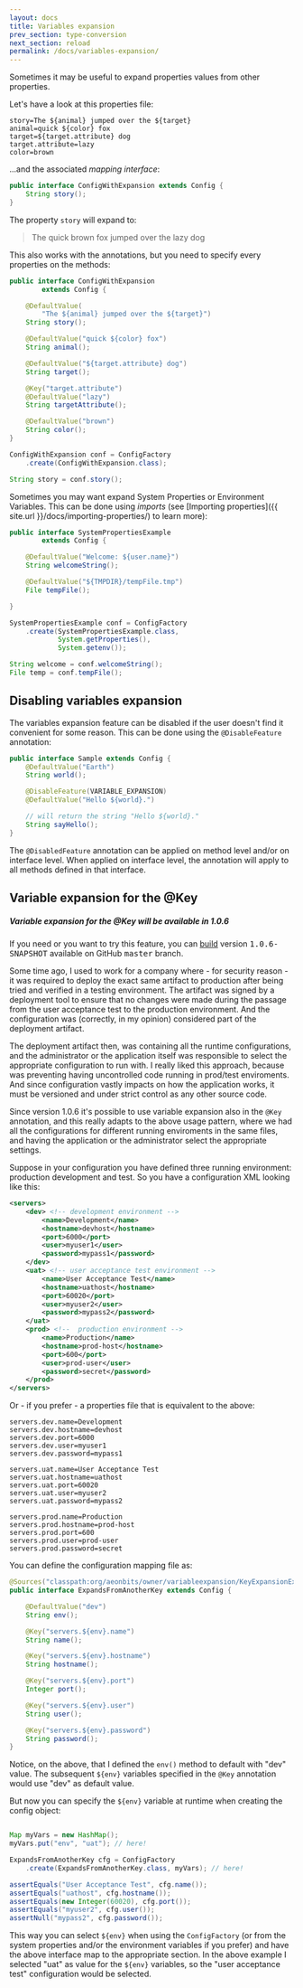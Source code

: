 ```yaml
---
layout: docs
title: Variables expansion
prev_section: type-conversion
next_section: reload
permalink: /docs/variables-expansion/
---
```


Sometimes it may be useful to expand properties values from other properties.

Let's have a look at this properties file:

```properties
story=The ${animal} jumped over the ${target}
animal=quick ${color} fox
target=${target.attribute} dog
target.attribute=lazy
color=brown
```

...and the associated *mapping interface*:

```java
public interface ConfigWithExpansion extends Config {
    String story();
}
```

The property `story` will expand to:

<blockquote>The quick brown fox jumped over the lazy dog</blockquote>

This also works with the annotations, but you need to specify every properties
on the methods:

```java
public interface ConfigWithExpansion
        extends Config {

    @DefaultValue(
        "The ${animal} jumped over the ${target}")
    String story();

    @DefaultValue("quick ${color} fox")
    String animal();

    @DefaultValue("${target.attribute} dog")
    String target();

    @Key("target.attribute")
    @DefaultValue("lazy")
    String targetAttribute();

    @DefaultValue("brown")
    String color();
}

ConfigWithExpansion conf = ConfigFactory
    .create(ConfigWithExpansion.class);

String story = conf.story();
```

Sometimes you may want expand System Properties or Environment Variables.
This can be done using *imports* (see
[Importing properties]({{ site.url }}/docs/importing-properties/) to learn
more):

```java
public interface SystemPropertiesExample
        extends Config {

    @DefaultValue("Welcome: ${user.name}")
    String welcomeString();

    @DefaultValue("${TMPDIR}/tempFile.tmp")
    File tempFile();

}

SystemPropertiesExample conf = ConfigFactory
    .create(SystemPropertiesExample.class,
            System.getProperties(),
            System.getenv());

String welcome = conf.welcomeString();
File temp = conf.tempFile();
```


Disabling variables expansion
-----------------------------

The variables expansion feature can be disabled if the user doesn't find it
convenient for some reason.
This can be done using the `@DisableFeature` annotation:

```java
public interface Sample extends Config {
    @DefaultValue("Earth")
    String world();

    @DisableFeature(VARIABLE_EXPANSION)
    @DefaultValue("Hello ${world}.")

    // will return the string "Hello ${world}."
    String sayHello();
}

```

The `@DisabledFeature` annotation can be applied on method level and/or on
interface level. When applied on interface level, the annotation will apply to
all methods defined in that interface.

Variable expansion for the @Key
---------------------------------

<div class="note unreleased">
  <h5>Variable expansion for the @Key will be available in 1.0.6</h5>
  If you need or you want to try this feature, you can <a href="{{site.url}}/docs/building/">build</a>
  version <tt>1.0.6-SNAPSHOT</tt> available on GitHub <tt>master</tt> branch.
</div>


Some time ago, I used to work for a company where - for security reason - it was required to deploy the exact same
artifact to production after being tried and verified in a testing environment.
The artifact was signed by a deployment tool to ensure that no changes were made during the passage from the
user acceptance test to the production environment. And the configuration was (correctly, in my opinion) considered part
of the deployment artifact.

The deployment artifact then, was containing all the runtime configurations, and the administrator or the application
itself was responsible to select the appropriate configuration to run with.
I really liked this approach, because was preventing having uncontrolled code running in prod/test enviroments. And
since configuration vastly impacts on how the application works, it must be versioned and under strict control as any
other source code.

Since version 1.0.6 it's possible to use variable expansion also in the `@Key` annotation, and this really adapts to
the above usage pattern, where we had all the configurations for different running enviroments in the same files,
and having the application or the administrator select the appropriate settings.

Suppose in your configuration you have defined three running environment: production
development and test. So you have a configuration XML looking like this:

```xml
<servers>
    <dev> <!-- development environment -->
        <name>Development</name>
        <hostname>devhost</hostname>
        <port>6000</port>
        <user>myuser1</user>
        <password>mypass1</password>
    </dev>
    <uat> <!-- user acceptance test environment -->
        <name>User Acceptance Test</name>
        <hostname>uathost</hostname>
        <port>60020</port>
        <user>myuser2</user>
        <password>mypass2</password>
    </uat>
    <prod> <!--  production environment -->
        <name>Production</name>
        <hostname>prod-host</hostname>
        <port>600</port>
        <user>prod-user</user>
        <password>secret</password>
    </prod>
</servers>
```

Or - if you prefer - a properties file that is equivalent to the above:

```properties
servers.dev.name=Development
servers.dev.hostname=devhost
servers.dev.port=6000
servers.dev.user=myuser1
servers.dev.password=mypass1

servers.uat.name=User Acceptance Test
servers.uat.hostname=uathost
servers.uat.port=60020
servers.uat.user=myuser2
servers.uat.password=mypass2

servers.prod.name=Production
servers.prod.hostname=prod-host
servers.prod.port=600
servers.prod.user=prod-user
servers.prod.password=secret
```

You can define the configuration mapping file as:

```java
@Sources("classpath:org/aeonbits/owner/variableexpansion/KeyExpansionExample.xml")
public interface ExpandsFromAnotherKey extends Config {

    @DefaultValue("dev")
    String env();

    @Key("servers.${env}.name")
    String name();

    @Key("servers.${env}.hostname")
    String hostname();

    @Key("servers.${env}.port")
    Integer port();

    @Key("servers.${env}.user")
    String user();

    @Key("servers.${env}.password")
    String password();
}
```

Notice, on the above, that I defined the `env()` method to default with "dev" value. The subsequent `${env}` variables
specified in the `@Key` annotation would use "dev" as default value.

But now you can specify the `${env}` variable at runtime when creating the config object:

```java

Map myVars = new HashMap();
myVars.put("env", "uat"); // here!

ExpandsFromAnotherKey cfg = ConfigFactory
    .create(ExpandsFromAnotherKey.class, myVars); // here!

assertEquals("User Acceptance Test", cfg.name());
assertEquals("uathost", cfg.hostname());
assertEquals(new Integer(60020), cfg.port());
assertEquals("myuser2", cfg.user());
assertNull("mypass2", cfg.password());

```

This way you can select `${env}` when using the `ConfigFactory` (or from the system properties
and/or the environment variables if you prefer) and have the above interface map
to the appropriate section.
In the above example I selected "uat" as value for the `${env}` variables, so the "user acceptance test" configuration
would be selected.

